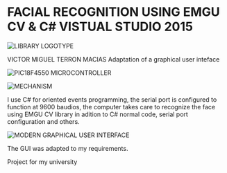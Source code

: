 # FACIAL RECOGNITION USING EMGU CV & C# VISTUAL STUDIO 2015

![LIBRARY LOGOTYPE](https://avatars.githubusercontent.com/u/2035816?s=460&u=17518dab2d70e1d775c308ae4ab1447eec0a96fa&v=4)

VICTOR MIGUEL TERRON MACIAS Adaptation of a graphical user inteface

![PIC18F4550 MICROCONTROLLER](https://microcontrollerslab.com/wp-content/uploads/2017/06/pic18f4550-microcontroller-pin-diagra.gif)


![MECHANISM](https://images-na.ssl-images-amazon.com/images/I/51k-c35p5FL._AC_SY355_.jpg)

I use C# for oriented events programming, the serial port is configured to function at 9600 baudios, the computer takes care to recognize the face using EMGU CV library in adition to C# normal code, serial port configuration and others.

![MODERN GRAPHICAL USER INTERFACE](https://i.ytimg.com/vi/K9Ps66GoD-k/maxresdefault.jpg)

The GUI was adapted to my requirements.

Project for my university

